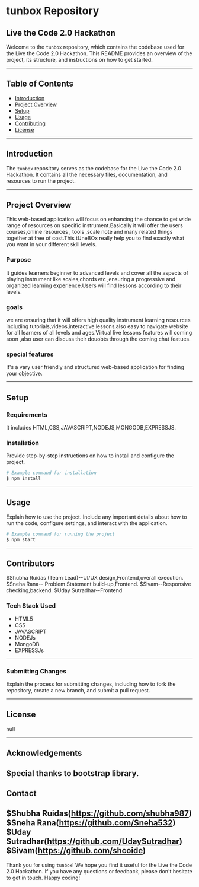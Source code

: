 # tunbox Repository

## Live the Code 2.0 Hackathon

Welcome to the `tunbox` repository, which contains the codebase used for the Live the Code 2.0 Hackathon. This README provides an overview of the project, its structure, and instructions on how to get started.

---

## Table of Contents

- [Introduction](#introduction)
- [Project Overview](#project-overview)
- [Setup](#setup)
- [Usage](#usage)
- [Contributing](#contributing)
- [License](#license)

---

## Introduction

The `tunbox` repository serves as the codebase for the Live the Code 2.0 Hackathon. It contains all the necessary files, documentation, and resources to run the project.

---

## Project Overview

This web-based application will focus on enhancing the chance to get wide range of  resources on specific instrument.Basically it will offer the users courses,online resources , tools ,scale note and many  related things together at free of cost.This tUneBOx really help you to find exactly what you want in your different skill levels.

### Purpose

It guides learners beginner to advanced levels and cover all the aspects of playing instrument like scales,chords etc ,ensuring a progressive and organized learning experience.Users will find lessons according to their levels.

### goals

we are ensuring that it will offers high quality instrument learning resources including tutorials,videos,interactive lessons,also easy to navigate website for  all learners of all levels and ages.Virtual live lessons features will coming soon ,also user can discuss their douobts through the coming chat featues.

### special features

It's a vary user friendly  and structured web-based application for finding your objective.

---

## Setup

### Requirements

It includes HTML,CSS,JAVASCRIPT,NODEJS,MONGODB,EXPRESSJS.

### Installation

Provide step-by-step instructions on how to install and configure the project.

```bash
# Example command for installation
$ npm install
```

---

## Usage

Explain how to use the project. Include any important details about how to run the code, configure settings, and interact with the application.

```bash
# Example command for running the project
$ npm start
```

---

## Contributors

$Shubha Ruidas (Team Lead)--UI/UX design,Frontend,overall execution.
$Sneha Rana-- Problem Statement build-up,Frontend.
$Sivam--Responsive checking,backend.
$Uday Sutradhar--Frontend

### Tech Stack Used
- HTML5
- CSS
- JAVASCRIPT
- NODEJs
- MongoDB
- EXPRESSJs

---
### Submitting Changes

Explain the process for submitting changes, including how to fork the repository, create a new branch, and submit a pull request.

---

## License
null

---

## Acknowledgements
Special thanks to bootstrap library.
---

## Contact

$Shubha Ruidas(https://github.com/shubha987)
$Sneha Rana(https://github.com/Sneha532)
$Uday Sutradhar(https://github.com/UdaySutradhar)
$Sivam(https://github.com/shcoide)
---

Thank you for using `tunbox`! We hope you find it useful for the Live the Code 2.0 Hackathon. If you have any questions or feedback, please don't hesitate to get in touch. Happy coding!
